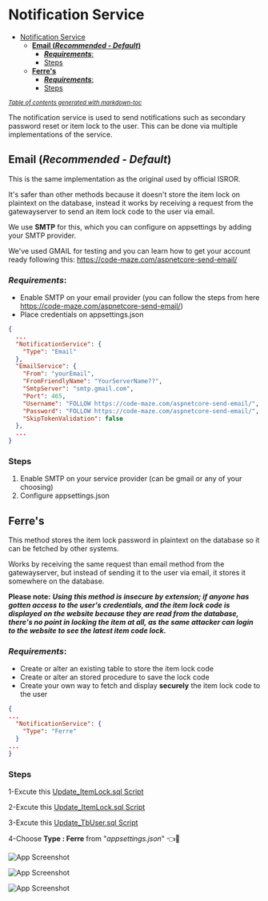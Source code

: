 # Notification Service
- [Notification Service](#notification-service)
    * [**Email (_Recommended - Default_)**](#--email---recommended---default----)
        + [***Requirements***:](#---requirements----)
        + [Steps](#steps)
    * [**Ferre's**](#--ferre-s--)
        + [***Requirements***:](#---requirements-----1)
        + [Steps](#steps-1)

<small><i><a href='http://ecotrust-canada.github.io/markdown-toc/'>Table of contents generated with markdown-toc</a></i></small>

The notification service is used to send notifications such as secondary password reset or item lock to the user. This can be done via multiple implementations of the service.


## **Email (_Recommended - Default_)**
This is the same implementation as the original used by official ISROR.

It's safer than other methods because it doesn't store the item lock on plaintext on the database, instead it works by receiving a request from the gatewayserver to send an item lock code to the user via email. 

We use **SMTP** for this, which you can configure on appsettings by adding your SMTP provider. 

We've used GMAIL for testing and you can learn how to get your account ready following this: https://code-maze.com/aspnetcore-send-email/ 

### ***Requirements***:
- Enable SMTP on your email provider (you can follow the steps from here https://code-maze.com/aspnetcore-send-email/)
- Place credentials on appsettings.json

```json
{
  ...
  "NotificationService": {
    "Type": "Email"
  },
  "EmailService": {
    "From": "yourEmail",
    "FromFriendlyName": "YourServerName??",
    "SmtpServer": "smtp.gmail.com",
    "Port": 465,
    "Username": "FOLLOW https://code-maze.com/aspnetcore-send-email/",
    "Password": "FOLLOW https://code-maze.com/aspnetcore-send-email/",
    "SkipTokenValidation": false
  },
  ...
}
```

### Steps
1. Enable SMTP on your service provider (can be gmail or any of your choosing)
2. Configure appsettings.json

## **Ferre's**

This method stores the item lock password in plaintext on the database so it can be fetched by other systems. 

Works by receiving the same request than email method from the gatewayserver, but instead of sending it to the user via email, it stores it somewhere on the database. 

**Please note:** **_Using this method is insecure by extension; if anyone has gotten access to the user's credentials, and the item lock code is displayed on the website because they are read from the database, there's no point in locking the item at all, as the same attacker can login to the website to see the latest item code lock._**

### ***Requirements***: 
- Create or alter an existing table to store the item lock code
- Create or alter an stored procedure to save the lock code 
- Create your own way to fetch and display **securely** the item lock code to the user


```json
{
...
  "NotificationService": {
    "Type": "Ferre"
  }
...
}
```

### Steps
1-Excute this [Update_ItemLock.sql Script](/Database/CommunityProvided/F3rreNotificationService/Scripts/Update_ItemLock.sql)

2-Excute this [Update_ItemLock.sql Script](/Database/CommunityProvided/F3rreNotificationService/Scripts/Update_SecPassWord.sql)

3-Excute this [Update_TbUser.sql Script](/Database/CommunityProvided/F3rreNotificationService/Scripts/UpdateTbUser.sql)

4-Choose **Type : Ferre** from "*appsettings.json*" 👈👀

![App Screenshot](https://i.imgur.com/Ph3nPcb.png)

![App Screenshot](https://i.imgur.com/TZZ3WKM.png)

![App Screenshot](https://i.imgur.com/aQrD86u.png)

